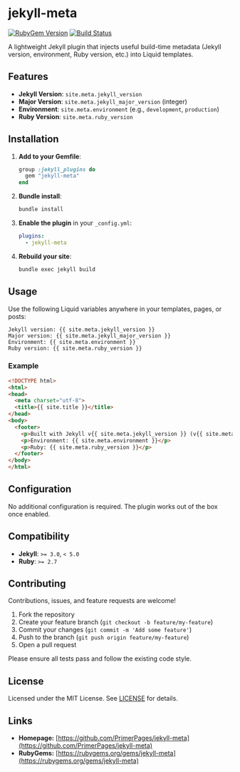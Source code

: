 # jekyll-meta

[![RubyGem Version](https://badge.fury.io/rb/jekyll-meta.svg)](https://badge.fury.io/rb/jekyll-meta)
[![Build Status](https://github.com/PrimerPages/jekyll-meta/actions/workflows/test.yml/badge.svg)](https://github.com/PrimerPages/jekyll-meta-plugin/actions)

A lightweight Jekyll plugin that injects useful build-time metadata (Jekyll version, environment, Ruby version, etc.) into Liquid templates.

## Features

* **Jekyll Version**: `site.meta.jekyll_version`
* **Major Version**: `site.meta.jekyll_major_version` (integer)
* **Environment**: `site.meta.environment` (e.g., `development`, `production`)
* **Ruby Version**: `site.meta.ruby_version`

## Installation

1. **Add to your Gemfile**:

   ```ruby
   group :jekyll_plugins do
     gem "jekyll-meta"
   end
   ```

2. **Bundle install**:

   ```sh
   bundle install
   ```

3. **Enable the plugin** in your `_config.yml`:

   ```yaml
   plugins:
     - jekyll-meta
   ```

4. **Rebuild your site**:

   ```sh
   bundle exec jekyll build
   ```

## Usage

Use the following Liquid variables anywhere in your templates, pages, or posts:

```liquid
Jekyll version: {{ site.meta.jekyll_version }}
Major version: {{ site.meta.jekyll_major_version }}
Environment: {{ site.meta.environment }}
Ruby version: {{ site.meta.ruby_version }}
```

### Example

```html
<!DOCTYPE html>
<html>
<head>
  <meta charset="utf-8">
  <title>{{ site.title }}</title>
</head>
<body>
  <footer>
    <p>Built with Jekyll v{{ site.meta.jekyll_version }} (v{{ site.meta.jekyll_major_version }})</p>
    <p>Environment: {{ site.meta.environment }}</p>
    <p>Ruby: {{ site.meta.ruby_version }}</p>
  </footer>
</body>
</html>
```

## Configuration

No additional configuration is required. The plugin works out of the box once enabled.

## Compatibility

* **Jekyll**: `>= 3.0`, `< 5.0`
* **Ruby**: `>= 2.7`

## Contributing

Contributions, issues, and feature requests are welcome!

1. Fork the repository
2. Create your feature branch (`git checkout -b feature/my-feature`)
3. Commit your changes (`git commit -m 'Add some feature'`)
4. Push to the branch (`git push origin feature/my-feature`)
5. Open a pull request

Please ensure all tests pass and follow the existing code style.

## License

Licensed under the MIT License. See [LICENSE](LICENSE) for details.

## Links

* **Homepage:** [https://github.com/PrimerPages/jekyll-meta](https://github.com/PrimerPages/jekyll-meta)
* **RubyGems:** [https://rubygems.org/gems/jekyll-meta](https://rubygems.org/gems/jekyll-meta)
